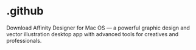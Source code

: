 # .github
Download Affinity Designer for Mac OS — a powerful graphic design and vector illustration desktop app with advanced tools for creatives and professionals.
